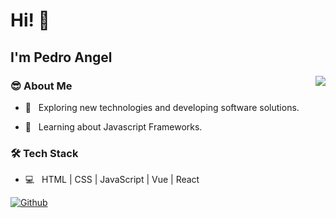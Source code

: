 <h1> Hi! 👋 </h1>

<h2> I'm Pedro Angel</h2>

<img align='right' src="https://media.giphy.com/media/xT1XGzXhVgWRLN1Cco/giphy.gif">

<h3>😎 About Me </h3>

- 🤔 &nbsp; Exploring new technologies and developing software solutions.

- 🌱 &nbsp; Learning about Javascript Frameworks.

<h3>🛠 Tech Stack</h3>

- 💻 &nbsp; HTML  |  CSS  |  JavaScript  |  Vue  |  React

[<img alt="Github" src="https://img.shields.io/badge/linkedin-%230077B5.svg?&style=for-the-badge&logo=linkedin&logoColor=white" />](https://www.linkedin.com/in/pedrovegadamian/)
